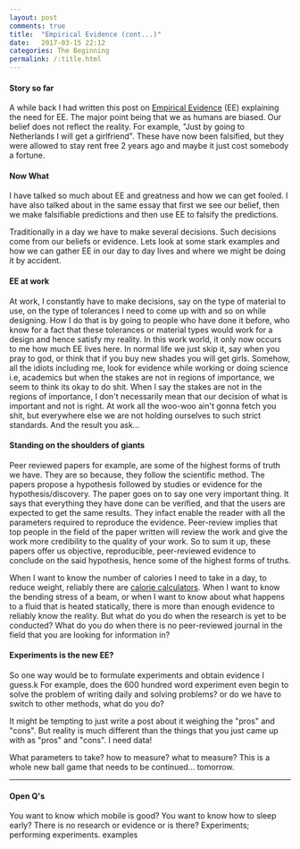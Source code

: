 ```yaml
---
layout: post
comments: true
title:  "Empirical Evidence (cont...)"
date:   2017-03-15 22:12
categories: The Beginning
permalink: /:title.html
---
```


#### **Story so far**

A while back I had written this post on [Empirical Evidence][EE] (EE) explaining the need for EE. The major point being that we as humans are biased. Our belief does not reflect the reality. For example, "Just by going to Netherlands I will get a girlfriend". These have now been falsified, but they were allowed to stay rent free 2 years ago and maybe it just cost somebody a fortune.

#### **Now What**
I have talked so much about EE and greatness and how we can get fooled. I have also talked about in the same essay that first we see our belief, then we make falsifiable predictions and then use EE to falsify the predictions.

Traditionally in a day we have to make several decisions. Such decisions come from our beliefs or evidence. Lets look at some stark examples and how we can gather EE in our day to day lives and where we might be doing it by accident.

#### **EE at work**
At work, I constantly have to make decisions, say on the type of material to use, on the type of tolerances I need to come up with and so on while designing. How I do that is by going to people who have done it before, who know for a fact that these tolerances or material types would work for a design and hence satisfy my reality. In this work world, it only now occurs to me how much EE lives here. In normal life we just skip it, say when you pray to god, or think that if you buy new shades you will get girls. Somehow, all the idiots including me, look for evidence while working or doing science i.e, academics but when the stakes are not in regions of importance, we seem to think its okay to do shit. When I say the stakes are not in the regions of importance, I don't necessarily mean that our decision of what is important and not is right. At work all the woo-woo ain't gonna fetch you shit, but everywhere else we are not holding ourselves to such strict standards. And the result you ask...

#### **Standing on the shoulders of giants**
Peer reviewed papers for example, are some of the highest forms of truth we have. They are so because, they follow the scientific method. The papers propose a hypothesis followed by studies or evidence for the hypothesis/discovery. The paper goes on to say one very important thing. It says that everything they have done can be verified, and that the users are expected to get the same results.
They infact enable the reader with all the parameters required to reproduce the evidence. Peer-review implies that top people in the field of the paper written will review the work and give the work more credibility to the quality of your work. So to sum it up, these papers offer us objective, reproducible, peer-reviewed evidence to conclude on the said hypothesis, hence some of the highest forms of truths.

When I want to know the number of calories I need to take in a day, to reduce weight, reliably there are [calorie calculators][scc].
When I want to know the bending stress of a beam, or when I want to know about what happens to a fluid that is heated statically, there is more than enough evidence to reliably know the reality. But what do you do when the research is yet to be conducted? What do you do when there is no peer-reviewed journal in the field that you are looking for information in?

#### **Experiments is the new EE?**

So one way would be to formulate experiments and obtain evidence I guess.k
For example, does the 600 hundred word experiment even begin to solve the problem of writing daily and solving problems? or do we have to switch to other methods, what do you do? 

It might be tempting to just write a post about it weighing the "pros" and "cons". But reality is much different than the things that you just came up with as "pros" and "cons". I need data!

What parameters to take? how to measure? what to measure? This is a whole new ball game that needs to be continued... tomorrow.

----

#### **Open Q's**
You want to know which mobile is good?
You want to know how to sleep early?
There is no research or evidence or is there?
Experiments; performing experiments. examples


[EE]: /Empirical-Evidence.html
[scc]:http://scoobysworkshop.com/calorie-calculator/
